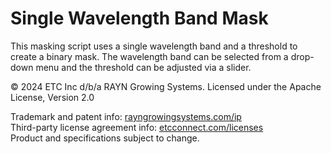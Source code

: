 # Single Wavelength Band Mask

This masking script uses a single wavelength band and a threshold to create a binary mask. 
The wavelength band can be selected from a drop-down menu and the threshold can be adjusted via a slider.

© 2024 ETC Inc d/b/a RAYN Growing Systems. Licensed under the Apache License, Version 2.0

Trademark and patent info: [rayngrowingsystems.com/ip](https://rayngrowingsystems.com/ip/) \
Third-party license agreement info: [etcconnect.com/licenses](https://www.etcconnect.com/licenses/) \
Product and specifications subject to change.